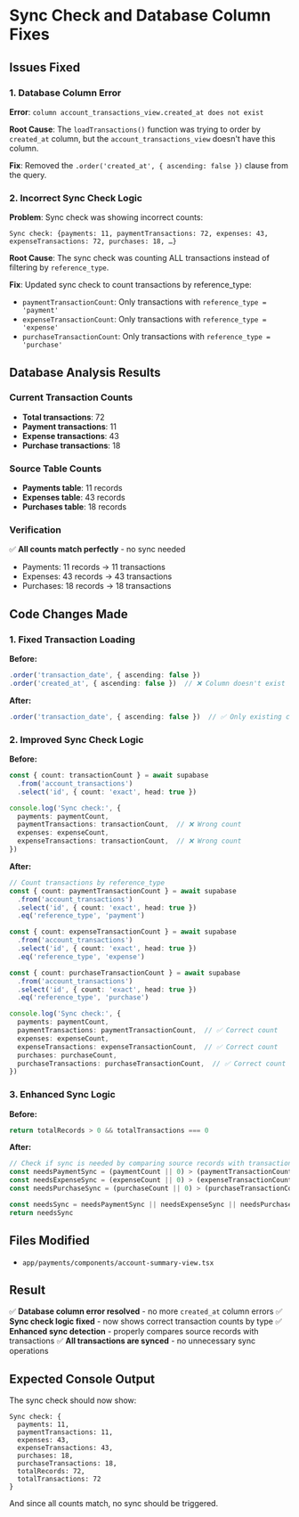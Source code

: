 # Sync Check and Database Column Fixes

## Issues Fixed

### 1. Database Column Error
**Error**: `column account_transactions_view.created_at does not exist`

**Root Cause**: The `loadTransactions()` function was trying to order by `created_at` column, but the `account_transactions_view` doesn't have this column.

**Fix**: Removed the `.order('created_at', { ascending: false })` clause from the query.

### 2. Incorrect Sync Check Logic
**Problem**: Sync check was showing incorrect counts:
```
Sync check: {payments: 11, paymentTransactions: 72, expenses: 43, expenseTransactions: 72, purchases: 18, …}
```

**Root Cause**: The sync check was counting ALL transactions instead of filtering by `reference_type`.

**Fix**: Updated sync check to count transactions by reference_type:
- `paymentTransactionCount`: Only transactions with `reference_type = 'payment'`
- `expenseTransactionCount`: Only transactions with `reference_type = 'expense'`
- `purchaseTransactionCount`: Only transactions with `reference_type = 'purchase'`

## Database Analysis Results

### Current Transaction Counts
- **Total transactions**: 72
- **Payment transactions**: 11
- **Expense transactions**: 43
- **Purchase transactions**: 18

### Source Table Counts
- **Payments table**: 11 records
- **Expenses table**: 43 records
- **Purchases table**: 18 records

### Verification
✅ **All counts match perfectly** - no sync needed
- Payments: 11 records → 11 transactions
- Expenses: 43 records → 43 transactions
- Purchases: 18 records → 18 transactions

## Code Changes Made

### 1. Fixed Transaction Loading
**Before:**
```typescript
.order('transaction_date', { ascending: false })
.order('created_at', { ascending: false })  // ❌ Column doesn't exist
```

**After:**
```typescript
.order('transaction_date', { ascending: false })  // ✅ Only existing column
```

### 2. Improved Sync Check Logic
**Before:**
```typescript
const { count: transactionCount } = await supabase
  .from('account_transactions')
  .select('id', { count: 'exact', head: true })

console.log('Sync check:', {
  payments: paymentCount,
  paymentTransactions: transactionCount,  // ❌ Wrong count
  expenses: expenseCount,
  expenseTransactions: transactionCount,  // ❌ Wrong count
})
```

**After:**
```typescript
// Count transactions by reference_type
const { count: paymentTransactionCount } = await supabase
  .from('account_transactions')
  .select('id', { count: 'exact', head: true })
  .eq('reference_type', 'payment')

const { count: expenseTransactionCount } = await supabase
  .from('account_transactions')
  .select('id', { count: 'exact', head: true })
  .eq('reference_type', 'expense')

const { count: purchaseTransactionCount } = await supabase
  .from('account_transactions')
  .select('id', { count: 'exact', head: true })
  .eq('reference_type', 'purchase')

console.log('Sync check:', {
  payments: paymentCount,
  paymentTransactions: paymentTransactionCount,  // ✅ Correct count
  expenses: expenseCount,
  expenseTransactions: expenseTransactionCount,  // ✅ Correct count
  purchases: purchaseCount,
  purchaseTransactions: purchaseTransactionCount,  // ✅ Correct count
})
```

### 3. Enhanced Sync Logic
**Before:**
```typescript
return totalRecords > 0 && totalTransactions === 0
```

**After:**
```typescript
// Check if sync is needed by comparing source records with transactions
const needsPaymentSync = (paymentCount || 0) > (paymentTransactionCount || 0)
const needsExpenseSync = (expenseCount || 0) > (expenseTransactionCount || 0)
const needsPurchaseSync = (purchaseCount || 0) > (purchaseTransactionCount || 0)

const needsSync = needsPaymentSync || needsExpenseSync || needsPurchaseSync
return needsSync
```

## Files Modified
- `app/payments/components/account-summary-view.tsx`

## Result
✅ **Database column error resolved** - no more `created_at` column errors
✅ **Sync check logic fixed** - now shows correct transaction counts by type
✅ **Enhanced sync detection** - properly compares source records with transactions
✅ **All transactions are synced** - no unnecessary sync operations

## Expected Console Output
The sync check should now show:
```
Sync check: {
  payments: 11,
  paymentTransactions: 11,
  expenses: 43,
  expenseTransactions: 43,
  purchases: 18,
  purchaseTransactions: 18,
  totalRecords: 72,
  totalTransactions: 72
}
```

And since all counts match, no sync should be triggered. 